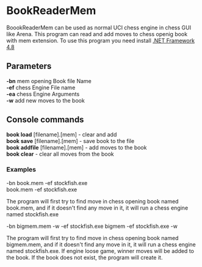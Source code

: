 # BookReaderMem
BoookReaderMem can be used as normal UCI chess engine in chess GUI like Arena.
This program can read and add moves to chess openig book with mem extension.
To use this program you need install  <a href="https://dotnet.microsoft.com/download/dotnet-framework/net48">.NET Framework 4.8</a>

## Parameters

**-bn** mem opening Book file Name<br/>
**-ef** chess Engine File name<br/>
**-ea** chess Engine Arguments<br/>
**-w** add new moves to the book<br/>

## Console commands

**book load** [filename].[mem] - clear and add<br/>
**book save** [filename].[mem] - save book to the file<br/>
**book addfile** [filename].[mem] - add moves to the book<br/>
**book clear** - clear all moves from the book<br/>

### Examples

-bn book.mem -ef stockfish.exe<br/>
book.mem -ef stockfish.exe

The program will first try to find move in chess opening book named book.mem, and if it doesn't find any move in it, it will run a chess engine named stockfish.exe

-bn bigmem.mem -w -ef stockfish.exe
bigmem -ef stockfish.exe -w

The program will first try to find move in chess opening book named bigmem.mem, and if it doesn't find any move in it, it will run a chess engine named stockfish.exe. If engine loose game, winner moves will be added to the book. If the book does not exist, the program will create it.


